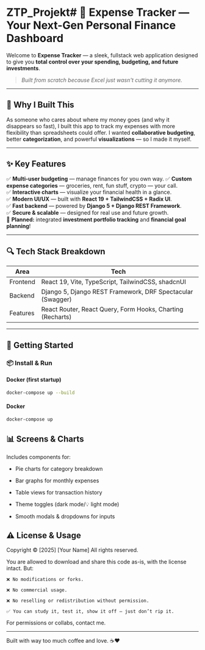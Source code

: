 # ZTP_Projekt# 💸 Expense Tracker — Your Next-Gen Personal Finance Dashboard

Welcome to **Expense Tracker** — a sleek, fullstack web application designed to give you **total control over your spending, budgeting, and future investments**.

> _Built from scratch because Excel just wasn't cutting it anymore._

---

## 🤔 Why I Built This

As someone who cares about where my money goes (and why it disappears so fast), I built this app to track my expenses with more flexibility than spreadsheets could offer. I wanted **collaborative budgeting**, better **categorization**, and powerful **visualizations** — so I made it myself.

---

## ✨ Key Features

✅ **Multi-user budgeting** — manage finances for you own way.
✅ **Custom expense categories** — groceries, rent, fun stuff, crypto — your call.  
✅ **Interactive charts** — visualize your financial health in a glance.  
✅ **Modern UI/UX** — built with **React 19 + TailwindCSS + Radix UI**.  
✅ **Fast backend** — powered by **Django 5 + Django REST Framework**.  
✅ **Secure & scalable** — designed for real use and future growth.  
🚧 **Planned:** integrated **investment portfolio tracking** and **financial goal planning**!

---

## 🔍 Tech Stack Breakdown

| Area       | Tech                                                         |
|------------|--------------------------------------------------------------|
| Frontend   | React 19, Vite, TypeScript, TailwindCSS, shadcnUI            |
| Backend    | Django 5, Django REST Framework, DRF Spectacular (Swagger)   |
| Features   | React Router, React Query, Form Hooks, Charting (Recharts)   | 

---

## 🚀 Getting Started

### 📦 Install & Run

#### Docker (first startup)

```bash
docker-compose up --build
```

#### Docker

```bash
docker-compose up 
```

## 📊 Screens & Charts

Includes components for:
- Pie charts for category breakdown

- Bar graphs for monthly expenses

- Table views for transaction history

- Theme toggles (dark mode/💡 light mode)

- Smooth modals & dropdowns for inputs

## ⚠️ License & Usage

Copyright © [2025] [Your Name]
All rights reserved.

You are allowed to download and share this code as-is, with the license intact.
But:

    ❌ No modifications or forks.

    ❌ No commercial usage.

    ❌ No reselling or redistribution without permission.

    ✅ You can study it, test it, show it off — just don’t rip it.

For permissions or collabs, contact me.

---

Built with way too much coffee and love. ☕❤️
